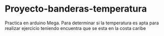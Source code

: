 # Proyecto-banderas-temperatura
Practica en arduino Mega. Para determinar si la temperatura es apta para realizar ejercicio teniendo encuentra que se esta en la costa caribe
